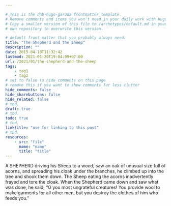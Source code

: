 ```yaml
---

# This is the dnb-hugo-garuda frontmatter template. 
# Remove comments and items you won't need in your daily work with Hugo.
# Copy a smaller version of this file to /archetypes/default.md in your
# own repository to overwrite this version.

# default front matter that you probably always need:
title: "The Shepherd and the Sheep"
description: ""
date: 2015-04-18T11:32:42
lastmod: 2021-01-20T19:04:09+07:00
url: /2021/01/the-shepherd-and-the-sheep
tags:
    - tag1
    - tag2
# set to false to hide comments on this page
# remove this if you want to show comments for less clutter
hide_comments: false
hide_sharebuttons: false
hide_related: false
# tbd.
draft: true
# tbd.
todo: true
# tbd.
linktitle: "use for linking to this post"
# tbd.
resources:
    - src: "file"
      name: "name"
      title: "title"
---
```

A SHEPHERD driving his Sheep to a wood, saw an oak of unusual size full of acorns, and spreading his cloak under the branches, he climbed up into the tree and shook them down. The Sheep eating the acorns inadvertently frayed and tore the cloak. When the Shepherd came down and saw what was done, he said, “O you most ungrateful creatures! You provide wool to make garments for all other men, but you destroy the clothes of him who feeds you.”



